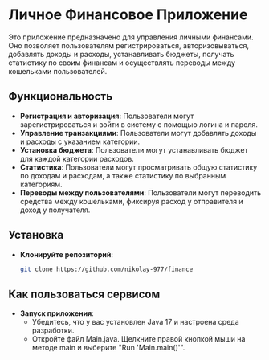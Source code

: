 # Личное Финансовое Приложение

Это приложение предназначено для управления личными финансами. Оно позволяет пользователям регистрироваться,
авторизовываться, добавлять доходы и расходы, устанавливать бюджеты, получать статистику по своим финансам и
осуществлять переводы между кошельками пользователей.

## Функциональность

- **Регистрация и авторизация**: Пользователи могут зарегистрироваться и войти в систему с помощью логина и пароля.
- **Управление транзакциями**: Пользователи могут добавлять доходы и расходы с указанием категории.
- **Установка бюджета**: Пользователи могут устанавливать бюджет для каждой категории расходов.
- **Статистика**: Пользователи могут просматривать общую статистику по доходам и расходам, а также статистику по
  выбранным категориям.
- **Переводы между пользователями**: Пользователи могут переводить средства между кошельками, фиксируя расход у
  отправителя и доход у получателя.

## Установка

- **Клонируйте репозиторий**:
   ```bash
   git clone https://github.com/nikolay-977/finance

## Как пользоваться сервисом

- **Запуск приложения**:
    - Убедитесь, что у вас установлен Java 17 и настроена среда разработки.
    - Откройте файл Main.java. Щелкните правой кнопкой мыши на методе main и выберите "Run 'Main.main()'".
